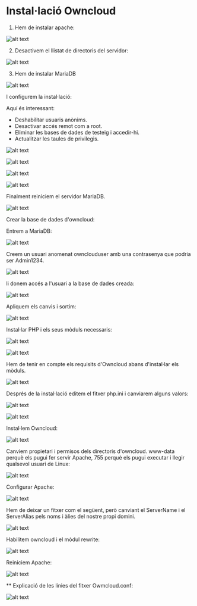 # Instal·lació Owncloud



1. Hem de instalar apache:


![alt text](1ouncloud.png)


2. Desactivem el llistat de directoris del servidor:

![alt text](2ouncloud.png)


3. Hem de instalar MariaDB


![alt text](3ouncloud.png)


I configurem la instal·lació:
   
Aquí és interessant:

* Deshabilitar usuaris anònims.
* Desactivar accés remot com a root.
* Eliminar les bases de dades de testeig i accedir-hi.
* Actualitzar les taules de privilegis.


![alt text](4ouncloud.png)



![alt text](5ouncloud.png)



![alt text](6ouncloud.png)


![alt text](7ouncloud.png)



Finalment reiniciem el servidor MariaDB.

![alt text](8ouncloud.png)




Crear la base de dades d'owncloud:

Entrem a MariaDB:


![alt text](9ouncloud.png)



Creem un usuari anomenat ownclouduser amb una contrasenya que podria ser Admin1234.

![alt text](10ouncloud.png)



li donem accés a l'usuari a la base de dades creada:

![alt text](11ouncloud.png)


Apliquem els canvis i sortim:


![alt text](12ouncloud.png)

Instal·lar PHP i els seus mòduls necessaris:

![alt text](13ouncloud.png)





![alt text](14ouncloud.png)


Hem de tenir en compte els requisits d'Owncloud abans d'instal·lar els mòduls.





![alt text](15ouncloud.png)

Després de la instal·lació editem el fitxer php.ini i canviarem alguns valors:

![alt text](116ouncloud.png)

![alt text](12.2ouncloud.png)




Instal·lem Owncloud:



![alt text](17ouncloud.png)



Canviem propietari i permisos dels directoris d'owncloud. www-data perquè els pugui fer servir Apache, 755 perquè els pugui executar i llegir qualsevol usuari de Linux:


![alt text](18ouncloud.png)


Configurar Apache:


![alt text](19ouncloud.png)



Hem de deixar un fitxer com el següent, però canviant el ServerName i el ServerAlias ​​pels noms i àlies del nostre propi domini.



![alt text](19.2ouncloud.png)



Habilitem owncloud i el mòdul rewrite:



![alt text](20ouncloud.png)


Reiniciem Apache:



![alt text](21ouncloud.png)







** Explicació de les linies del fitxer Owmcloud.conf:


![alt text](owncloudLinies.jpg)
